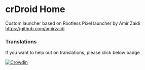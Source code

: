 # crDroid Home
Custom launcher based on Rootless Pixel launcher by Amir Zaidi
https://github.com/amirzaidi

### Translations ###
If you want to help out on translations, please click below badge

[![Crowdin](https://d322cqt584bo4o.cloudfront.net/crdroid-home/localized.svg)](https://crowdin.com/project/crdroid-home)